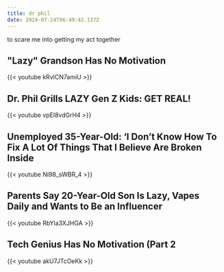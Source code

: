 ```yaml
---
title: dr phil
date: 2024-07-24T06:49:42.137Z
---
```

to scare me into getting my act together



## **"Lazy" Grandson Has No Motivation**

{{< youtube kRvlCN7amiU >}}

## Dr. Phil Grills LAZY Gen Z Kids: GET REAL! 

{{< youtube vpEl8vdGrH4 >}}


## Unemployed 35-Year-Old: ‘I Don’t Know How To Fix A Lot Of Things That I Believe Are Broken Inside

{{< youtube Ni98_sWBR_4 >}}

## Parents Say 20-Year-Old Son Is Lazy, Vapes Daily and Wants to Be an Influencer

{{< youtube RbYla3XJHGA >}}

## Tech Genius Has No Motivation (Part 2

{{< youtube akU7JTcOeKk >}}

